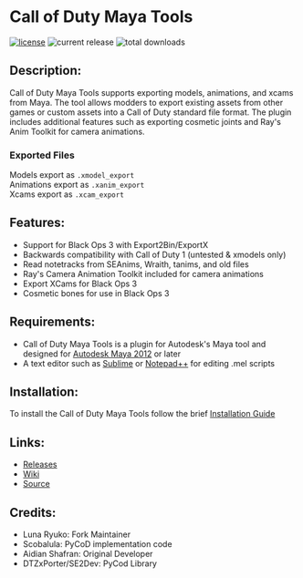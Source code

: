 # Call of Duty Maya Tools
[![license](https://img.shields.io/github/license/Ray1235/CoDMayaTools.svg)]() ![current release](https://img.shields.io/github/release/Ray1235/CoDMayaTools.svg) ![total downloads](https://img.shields.io/github/downloads/Ray1235/CoDMayaTools/total.svg)

## Description:
Call of Duty Maya Tools supports exporting models, animations, and xcams from Maya.
The tool allows modders to export existing assets from other games or custom assets into a Call of Duty standard file format.
The plugin includes additional features such as exporting cosmetic joints and Ray's Anim Toolkit for camera animations.

### Exported Files
Models export as `.xmodel_export`  
Animations export as `.xanim_export`  
Xcams export as `.xcam_export`  

## Features:
* Support for Black Ops 3 with Export2Bin/ExportX
* Backwards compatibility with Call of Duty 1 (untested & xmodels only)
* Read notetracks from SEAnims, Wraith, tanims, and old files
* Ray's Camera Animation Toolkit included for camera animations
* Export XCams for Black Ops 3
* Cosmetic bones for use in Black Ops 3

## Requirements:
* Call of Duty Maya Tools is a plugin for Autodesk's Maya tool and designed for [Autodesk Maya 2012](http://autodesk.com/maya) or later
* A text editor such as [Sublime](https://www.sublimetext.com/3) or [Notepad++](https://notepad-plus-plus.org/) for editing .mel scripts

## Installation:
To install the Call of Duty Maya Tools follow the brief [Installation Guide](https://github.com/Ray1235/CoDMayaTools/wiki/CoDMayaTools-Installation)

## Links:
* [Releases](https://github.com/Ray1235/CoDMayaTools/releases)
* [Wiki](https://github.com/Ray1235/CoDMayaTools/wiki)
* [Source](https://github.com/Ray1235/CoDMayaTools/archive/master.zip)

## Credits:
* Luna Ryuko: Fork Maintainer
* Scobalula: PyCoD implementation code
* Aidian Shafran: Original Developer 
* DTZxPorter/SE2Dev: PyCod Library
